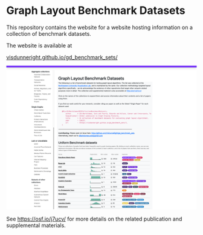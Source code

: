 # Graph Layout Benchmark Datasets

This repository contains the website for a website hosting information on a collection of benchmark datasets.

The website is available at

[visdunneright.github.io/gd_benchmark_sets/](https://visdunneright.github.io/gd_benchmark_sets/)

![Screenshot of the website](images/website%20screenshot.png)

See <https://osf.io/j7ucv/> for more details on the related publication and supplemental materials.
